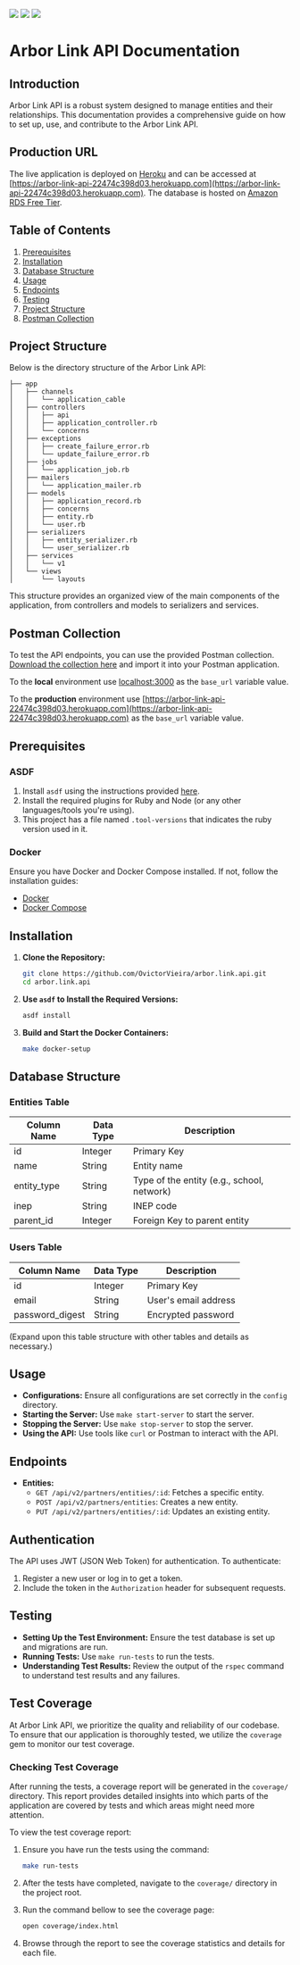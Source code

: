 <img src="https://img.shields.io/static/v1?label=COVERAGE&message=100&color=green&style=for-the-badge"/> <img src="https://img.shields.io/static/v1?label=Ruby&message=2.7.3&color=red&style=for-the-badge&logo=RUBY"/> <img src="https://img.shields.io/static/v1?label=Ruby%20on%20Rails&message=7.1.0&color=red&style=for-the-badge&logo=Ruby"/>

# Arbor Link API Documentation

## Introduction

Arbor Link API is a robust system designed to manage entities and their relationships. This documentation provides a comprehensive guide on how to set up, use, and contribute to the Arbor Link API.

## Production URL

The live application is deployed on [Heroku](https://www.heroku.com/) and can be accessed at [https://arbor-link-api-22474c398d03.herokuapp.com](https://arbor-link-api-22474c398d03.herokuapp.com). The database is hosted on [Amazon RDS Free Tier](https://aws.amazon.com/pt/rds/free/).

## Table of Contents

1. [Prerequisites](#prerequisites)
2. [Installation](#installation)
3. [Database Structure](#database-structure)
4. [Usage](#usage)
5. [Endpoints](#endpoints)
6. [Testing](#testing)
7. [Project Structure](#project-structure)
8. [Postman Collection](#postman-collection)

## Project Structure

Below is the directory structure of the Arbor Link API:

```
├── app
│   ├── channels
│   │   └── application_cable
│   ├── controllers
│   │   ├── api
│   │   ├── application_controller.rb
│   │   └── concerns
│   ├── exceptions
│   │   ├── create_failure_error.rb
│   │   └── update_failure_error.rb
│   ├── jobs
│   │   └── application_job.rb
│   ├── mailers
│   │   └── application_mailer.rb
│   ├── models
│   │   ├── application_record.rb
│   │   ├── concerns
│   │   ├── entity.rb
│   │   └── user.rb
│   ├── serializers
│   │   ├── entity_serializer.rb
│   │   └── user_serializer.rb
│   ├── services
│   │   └── v1
│   └── views
│       └── layouts
```

This structure provides an organized view of the main components of the application, from controllers and models to serializers and services.

## Postman Collection

To test the API endpoints, you can use the provided Postman collection. [Download the collection here](https://github.com/OvictorVieira/arbor.link.api/files/12862900/arbor.link.api.postman.collection.json) and import it into your Postman application.

To the **local** environment use [localhost:3000](http://localhost:3000) as the `base_url` variable value.

To the **production** environment use [https://arbor-link-api-22474c398d03.herokuapp.com](https://arbor-link-api-22474c398d03.herokuapp.com) as the `base_url` variable value.

## Prerequisites

### ASDF

1. Install `asdf` using the instructions provided [here](https://asdf-vm.com/#/core-manage-asdf).
2. Install the required plugins for Ruby and Node (or any other languages/tools you're using).
3. This project has a file named `.tool-versions` that indicates the ruby version used in it.

### Docker

Ensure you have Docker and Docker Compose installed. If not, follow the installation guides:
- [Docker](https://docs.docker.com/get-docker/)
- [Docker Compose](https://docs.docker.com/compose/install/)

## Installation

1. **Clone the Repository:**
   ```bash
   git clone https://github.com/OvictorVieira/arbor.link.api.git
   cd arbor.link.api
   ```

2. **Use `asdf` to Install the Required Versions:**
   ```bash
   asdf install
   ```

3. **Build and Start the Docker Containers:**
   ```bash
   make docker-setup
   ```

## Database Structure

### Entities Table

| Column Name | Data Type | Description |
|-------------|-----------|-------------|
| id          | Integer   | Primary Key |
| name        | String    | Entity name |
| entity_type | String    | Type of the entity (e.g., school, network) |
| inep        | String    | INEP code |
| parent_id   | Integer   | Foreign Key to parent entity |

### Users Table

| Column Name | Data Type | Description |
|-------------|-----------|-------------|
| id          | Integer   | Primary Key |
| email       | String    | User's email address |
| password_digest | String | Encrypted password |

(Expand upon this table structure with other tables and details as necessary.)

## Usage

- **Configurations:** Ensure all configurations are set correctly in the `config` directory.
- **Starting the Server:** Use `make start-server` to start the server.
- **Stopping the Server:** Use `make stop-server` to stop the server.
- **Using the API:** Use tools like `curl` or Postman to interact with the API.

## Endpoints

- **Entities:**
  - `GET /api/v2/partners/entities/:id`: Fetches a specific entity.
  - `POST /api/v2/partners/entities`: Creates a new entity.
  - `PUT /api/v2/partners/entities/:id`: Updates an existing entity.

## Authentication

The API uses JWT (JSON Web Token) for authentication. To authenticate:

1. Register a new user or log in to get a token.
2. Include the token in the `Authorization` header for subsequent requests.

## Testing

- **Setting Up the Test Environment:** Ensure the test database is set up and migrations are run.
- **Running Tests:** Use `make run-tests` to run the tests.
- **Understanding Test Results:** Review the output of the `rspec` command to understand test results and any failures.

## Test Coverage

At Arbor Link API, we prioritize the quality and reliability of our codebase. To ensure that our application is thoroughly tested, we utilize the `coverage` gem to monitor our test coverage.

### Checking Test Coverage

After running the tests, a coverage report will be generated in the `coverage/` directory. This report provides detailed insights into which parts of the application are covered by tests and which areas might need more attention.

To view the test coverage report:

1. Ensure you have run the tests using the command:
   ```bash
   make run-tests
   ```

2. After the tests have completed, navigate to the `coverage/` directory in the project root.

3. Run the command bellow to see the coverage page:
   ```bash
   open coverage/index.html
   ```

5. Browse through the report to see the coverage statistics and details for each file.

